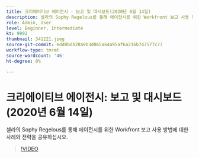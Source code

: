 ```yaml
---
title: 크리에이티브 에이전시 - 보고 및 대시보드(2020년 6월 14일)
description: 셀라의 Sophy Regelous를 통해 에이전시를 위한 Workfront 보고 사용 방법에 대한 사례와 전략을 공유하십시오.
role: Admin, User
level: Beginner, Intermediate
kt: 9992
thumbnail: 341221.jpeg
source-git-commit: edd0bdb28a9b3d065a64a95af6a216b747577c77
workflow-type: tm+mt
source-wordcount: '46'
ht-degree: 0%

---
```


# 크리에이티브 에이전시: 보고 및 대시보드(2020년 6월 14일)

셀라의 Sophy Regelous를 통해 에이전시를 위한 Workfront 보고 사용 방법에 대한 사례와 전략을 공유하십시오.

>[!VIDEO](https://video.tv.adobe.com/v/341221/?quality=12&learn=on)
